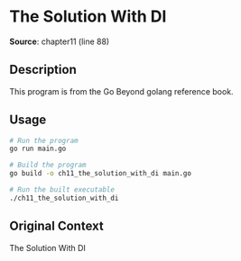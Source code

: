 # The Solution With DI

**Source**: chapter11 (line 88)

## Description

This program is from the Go Beyond golang reference book.

## Usage

```bash
# Run the program
go run main.go

# Build the program
go build -o ch11_the_solution_with_di main.go

# Run the built executable
./ch11_the_solution_with_di
```

## Original Context

The Solution With DI
